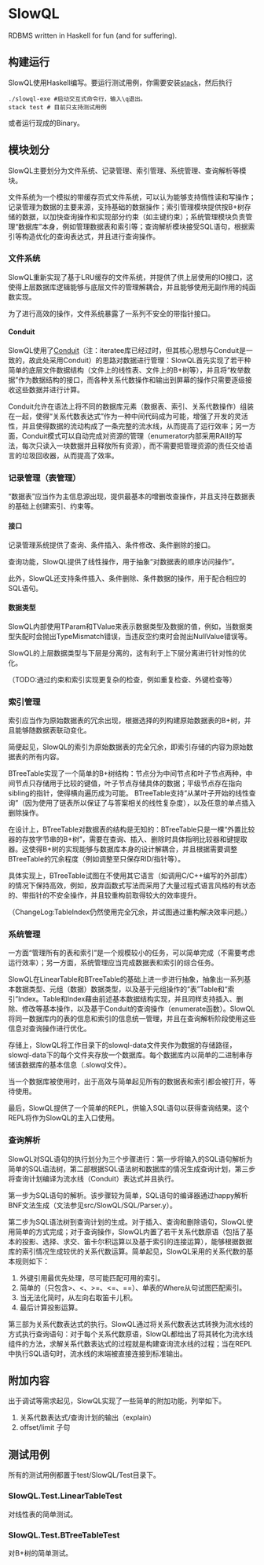 # SlowQL

RDBMS written in Haskell for fun (and for suffering).


## 构建运行

SlowQL使用Haskell编写。要运行测试用例，你需要安装[stack](https://docs.haskellstack.org/en/stable/install_and_upgrade/)，然后执行

```
./slowql-exe #启动交互式命令行，输入\q退出。
stack test # 目前只支持测试用例
```

或者运行现成的Binary。

## 模块划分

SlowQL主要划分为文件系统、记录管理、索引管理、系统管理、查询解析等模块。

文件系统为一个模拟的带缓存页式文件系统，可以认为能够支持惰性读和写操作；记录管理为数据的主要来源，支持基础的数据操作；索引管理模块提供按B+树存储的数据，以加快查询操作和实现部分约束（如主键约束）；系统管理模块负责管理“数据库”本身，例如管理数据表和索引等；查询解析模块接受SQL语句，根据索引等构造优化的查询表达式，并且进行查询操作。


### 文件系统

SlowQL重新实现了基于LRU缓存的文件系统，并提供了供上层使用的IO接口，这使得上层数据库逻辑能够与底层文件的管理解耦合，并且能够使用无副作用的纯函数实现。

为了进行高效的操作，文件系统暴露了一系列不安全的带指针接口。

#### Conduit

SlowQL使用了[Conduit](https://hackage.haskell.org/package/conduit)（注：iteratee库已经过时，但其核心思想与Conduit是一致的，故此处采用Conduit）的思路对数据进行管理：SlowQL首先实现了若干种简单的底层文件数据结构（文件上的线性表、文件上的B+树等），并且将“枚举数据”作为数据结构的接口，而各种关系代数操作和输出到屏幕的操作只需要逐级接收这些数据并进行计算。

Conduit允许在语法上将不同的数据库元素（数据表、索引、关系代数操作）组装在一起，使得“关系代数表达式”作为一种中间代码成为可能，增强了开发的灵活性，并且使得数据的流动构成了一条完整的流水线，从而提高了运行效率；另一方面，Conduit模式可以自动完成对资源的管理（enumerator内部采用RAII的写法，每次只读入一块数据并且释放所有资源），而不需要把管理资源的责任交给语言的垃圾回收器，从而提高了效率。

### 记录管理（表管理）

“数据表”应当作为主信息源出现，提供最基本的增删改查操作，并且支持在数据表的基础上创建索引、约束等。

#### 接口

记录管理系统提供了查询、条件插入、条件修改、条件删除的接口。

查询功能，SlowQL提供了线性操作，用于抽象“对数据表的顺序访问操作”。

此外，SlowQL还支持条件插入、条件删除、条件数据的操作，用于配合相应的SQL语句。

#### 数据类型

SlowQL内部使用TParam和TValue来表示数据类型及数据的值，例如，当数据类型失配时会抛出TypeMismatch错误，当违反空约束时会抛出NullValue错误等。

SlowQL的上层数据类型与下层是分离的，这有利于上下层分离进行针对性的优化。

（TODO:通过约束和索引实现更复杂的检查，例如重复检查、外键检查等）

### 索引管理

索引应当作为原始数据表的冗余出现，根据选择的列构建原始数据表的B+树，并且能够随数据表联动变化。

简便起见，SlowQL的索引为原始数据表的完全冗余，即索引存储的内容为原始数据表的所有内容。

BTreeTable实现了一个简单的B+树结构：节点分为中间节点和叶子节点两种，中间节点只存储用于比较的键值，叶子节点存储具体的数据；平级节点存在指向sibling的指针，使得横向遍历成为可能。
BTreeTable支持“从某叶子开始的线性查询”（因为使用了链表所以保证了与答案相关的线性复杂度），以及任意的单点插入删除操作。

在设计上，BTreeTable对数据表的结构是无知的：BTreeTable只是一棵“外置比较器的存放字节串的B+树”，需要在查询、插入、删除时具体指明比较器和键提取器。这使得B+树的实现能够与数据库本身的设计解耦合，并且根据需要调整BTreeTable的冗余程度（例如调整至只保存RID/指针等）。

具体实现上，BTreeTable试图在不使用其它语言（如调用C/C++编写的外部库）的情况下保持高效，例如，放弃函数式写法而采用了大量过程式语言风格的有状态的、带指针的不安全操作，并且较重构前取得较大的效率提升。

（ChangeLog:TableIndex仍然使用完全冗余，并试图通过重构解决效率问题。）

### 系统管理

一方面“管理所有的表和索引”是一个规模较小的任务，可以简单完成（不需要考虑运行效率）；另一方面，系统管理应当完成数据表和索引的综合任务。

SlowQL在LinearTable和BTreeTable的基础上进一步进行抽象，抽象出一系列基本数据类型、元组（数据）数据类型，以及基于元组操作的“表”Table和“索引”Index。Table和Index藉由前述基本数据结构实现，并且同样支持插入、删除、修改等基本操作，以及基于Conduit的查询操作（enumerate函数）。SlowQL将同一数据库内的表的信息和索引的信息统一管理，并且在查询解析阶段使用这些信息对查询操作进行优化。

存储上，SlowQL将工作目录下的slowql-data文件夹作为数据的存储路径，slowql-data下的每个文件夹存放一个数据库。每个数据库内以简单的二进制串存储该数据库的基本信息（.slowql文件）。

当一个数据库被使用时，出于高效与简单起见所有的数据表和索引都会被打开，等待使用。

最后，SlowQL提供了一个简单的REPL，供输入SQL语句以获得查询结果。这个REPL将作为SlowQL的主入口使用。

### 查询解析

SlowQL对SQL语句的执行划分为三个步骤进行：第一步将输入的SQL语句解析为简单的SQL语法树，第二部根据SQL语法树和数据库的情况生成查询计划，第三步将查询计划编译为流水线（Conduit）表达式并且执行。

第一步为SQL语句的解析。该步骤较为简单，SQL语句的编译器通过happy解析BNF文法生成（文法参见src/SlowQL/SQL/Parser.y）。

第二步为SQL语法树到查询计划的生成。对于插入、查询和删除语句，SlowQL使用简单的方式完成；对于查询操作，SlowQL内置了若干关系代数原语（包括了基本的投影、选择、求交、笛卡尔积运算以及基于索引的连接运算），能够根据数据库的索引情况生成较优的关系代数运算。简单起见，SlowQL采用的关系代数的基本规则如下：

1. 外键引用最优先处理，尽可能匹配可用的索引。
2. 简单的（只包含>、<、>=、<=、==）、单表的Where从句试图匹配索引。
3. 当无法化简时，从左向右取笛卡儿积。
4. 最后计算投影运算。

第三部为关系代数表达式的执行。SlowQL通过将关系代数表达式转换为流水线的方式执行查询语句：对于每个关系代数原语，SlowQL都给出了将其转化为流水线组件的方法，求解关系代数表达式的过程就是构建查询流水线的过程；当在REPL中执行SQL语句时，流水线的末端被直接连接到标准输出。

## 附加内容

出于调试等需求起见，SlowQL实现了一些简单的附加功能，列举如下。

1. 关系代数表达式/查询计划的输出（explain）
2. offset/limit 子句

## 测试用例

所有的测试用例都置于test/SlowQL/Test目录下。

### SlowQL.Test.LinearTableTest

对线性表的简单测试。

### SlowQL.Test.BTreeTableTest

对B+树的简单测试。